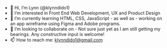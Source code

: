 - 👋 Hi, I’m Lynn (@klynndido1)
- 👀 I’m interested in Front End Web Development, UX and Product Design
- 🌱 I’m currently learning HTML, CSS, JavaScript - as well as - working on an app wireframe using Figma and Adobe programs.
- 💞️ I’m looking to collaborate on  - Not sure just yet as I am still getting my bearings. Any constructive input is welcome!
- 📫 How to reach me: klynndido1@gmail.com

<!---
klynndido1/klynndido1 is a ✨ special ✨ repository because its `README.md` (this file) appears on your GitHub profile.
You can click the Preview link to take a look at your changes.
--->
